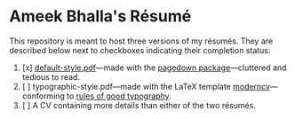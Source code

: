 # Ameek Bhalla's Résumé

This repository is meant to host three versions of my résumés. They are described below next to checkboxes indicating their completion status: 
1. [x] [default-style.pdf](https://github.com/ameekbhalla/cv/blob/master/default-style/default-style.pdf)—made with the [pagedown package](https://github.com/rstudio/pagedown)—cluttered and tedious to read.
2. [ ] typographic-style.pdf—made with the LaTeX template [moderncv](https://github.com/xdanaux/moderncv/blob/master/examples/template.tex)—conforming to [rules of good typography](https://practicaltypography.com/resumes.html).
3. [ ] A CV containing more details than either of the two résumés.
